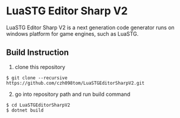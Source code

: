 # LuaSTG Editor Sharp V2

LuaSTG Editor Sharp V2 is a next generation code generator runs on windows platform for game engines, such as LuaSTG.

## Build Instruction

1. clone this repository
```
$ git clone --recursive https://github.com/czh098tom/LuaSTGEditorSharpV2.git
```

2. go into repository path and run build command
```
$ cd LuaSTGEditorSharpV2
$ dotnet build
```